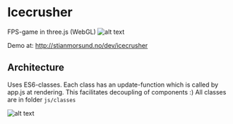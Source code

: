 # Icecrusher
FPS-game in three.js (WebGL)
![alt text](https://magiskmedia.no/wp-content/uploads/2017/01/icecrusher.jpg)

Demo at: http://stianmorsund.no/dev/icecrusher

## Architecture
Uses ES6-classes. Each class has an update-function which is called by app.js at rendering. This facilitates decoupling of components :) All classes are in folder ```js/classes```

![alt text](http://stianmorsund.no/div/sekvensdiagram.png)

